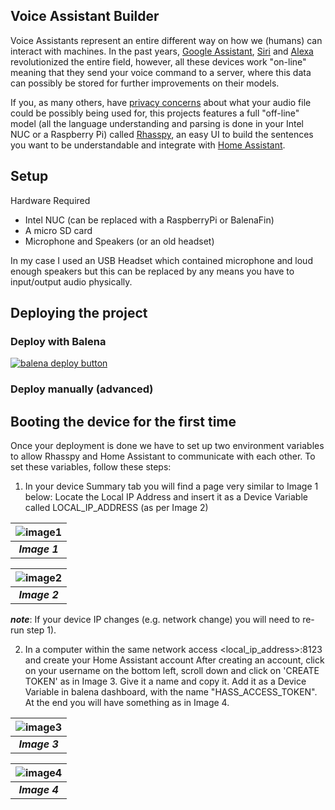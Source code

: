 ## Voice Assistant Builder

Voice Assistants represent an entire different way on how we (humans) can interact with machines. In the past years, [Google Assistant](https://assistant.google.com/), [Siri](https://www.apple.com/siri/) and [Alexa](https://www.alexa.com/) revolutionized the entire field, however, all these devices work "on-line" meaning that they send your voice command to a server, where this data can possibly be stored for further improvements on their models. 

If you, as many others, have [privacy concerns](https://www.theguardian.com/technology/2019/oct/09/alexa-are-you-invading-my-privacy-the-dark-side-of-our-voice-assistants) about what your audio file could be possibly being used for, this projects features a full "off-line" model (all the language understanding and parsing is done in your Intel NUC or a Raspberry Pi) called [Rhasspy](https://rhasspy.readthedocs.io/en/latest/), an easy UI to build the sentences you want to be understandable and integrate with [Home Assistant](https://www.home-assistant.io/).

## Setup

Hardware Required
 - Intel NUC (can be replaced with a RaspberryPi or BalenaFin)
 - A micro SD card
 - Microphone and Speakers (or an old headset)

In my case I used an USB Headset which contained microphone and loud enough speakers but this can be replaced by any means you have to input/output audio physically.

## Deploying the project 
### Deploy with Balena

[![balena deploy button](https://www.balena.io/deploy.svg)](https://dashboard.balena-cloud.com/deploy?repoUrl=https://github.com/otaviojacobi/balena-voice-assistant)



### Deploy manually (advanced)

## Booting the device for the first time

Once your deployment is done we have to set up two environment variables to allow Rhasspy and Home Assistant to communicate with each other. To set these variables, follow these steps:

1) In your device Summary tab you will find a page very similar to Image 1 below:
   Locate the Local IP Address and insert it as a Device Variable called LOCAL_IP_ADDRESS (as per Image 2)


| ![image1](https://github.com/otaviojacobi/balena-voice-assistant/blob/main/docs/1.png?raw=true) |
|:--:|
|___Image 1___|

| ![image2](https://github.com/otaviojacobi/balena-voice-assistant/blob/main/docs/2.png?raw=true) |
|:--:|
|___Image 2___|

___note___: If your device IP changes (e.g. network change) you will need to re-run step 1).

2) In a computer within the same network access <local_ip_address>:8123 and create your Home Assistant account
   After creating an account, click on your username on the bottom left, scroll down and click on 'CREATE TOKEN' as in Image 3. Give it a name and copy it. Add it as a Device Variable in balena dashboard, with the name "HASS_ACCESS_TOKEN". 
   At the end you will have something as in Image 4.

| ![image3](https://github.com/otaviojacobi/balena-voice-assistant/blob/main/docs/3.png?raw=true) |
|:--:|
|___Image 3___|

| ![image4](https://github.com/otaviojacobi/balena-voice-assistant/blob/main/docs/4.png?raw=true) |
|:--:|
|___Image 4___|
